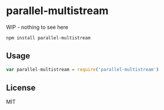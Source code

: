 # parallel-multistream

WIP - nothing to see here

```
npm install parallel-multistream
```

## Usage

``` js
var parallel-multistream = require('parallel-multistream')
```

## License

MIT
